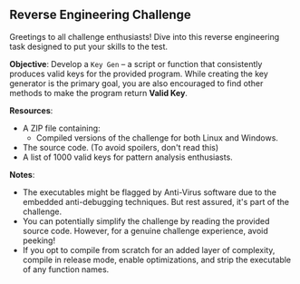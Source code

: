 ## Reverse Engineering Challenge

Greetings to all challenge enthusiasts! Dive into this reverse engineering task designed to put your skills to the test.

**Objective**: Develop a `Key Gen` – a script or function that consistently produces valid keys for the provided program. While creating the key generator is the primary goal, you are also encouraged to find other methods to make the program return **Valid Key**.

**Resources**:
- A ZIP file containing:
  - Compiled versions of the challenge for both Linux and Windows.
- The source code. (To avoid spoilers, don't read this)
- A list of 1000 valid keys for pattern analysis enthusiasts.

**Notes**:
- The executables might be flagged by Anti-Virus software due to the embedded anti-debugging techniques. But rest assured, it's part of the challenge.
- You can potentially simplify the challenge by reading the provided source code. However, for a genuine challenge experience, avoid peeking!
- If you opt to compile from scratch for an added layer of complexity, compile in release mode, enable optimizations, and strip the executable of any function names.
